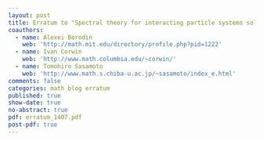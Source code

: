 ```yaml
---
layout: post
title: Erratum to "Spectral theory for interacting particle systems solvable by coordinate Bethe ansatz"
coauthors:
  - name: Alexei Borodin
    web: 'http://math.mit.edu/directory/profile.php?pid=1222'
  - name: Ivan Corwin
    web: 'http://www.math.columbia.edu/~corwin/' 
  - name: Tomohiro Sasamoto
    web: 'http://www.math.s.chiba-u.ac.jp/~sasamoto/index_e.html'
comments: false
categories: math blog erratum
published: true
show-date: true
no-abstract: true
pdf: erratum_1407.pdf
post-pdf: true
---
```


